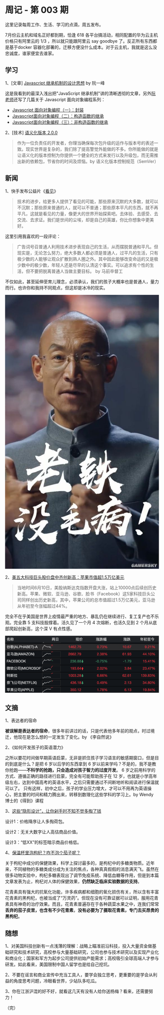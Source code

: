 # 周记 - 第 003 期

这里记录每周工作、生活、学习的点滴，周五发布。

7月份云主机和域名正好都到期，恰逢 618 各平台搞活动，相同配置的华为云主机价格只有阿里云的 1/3 ，所以就只能跟阿里云 say goodbye 了。反正所有东西都是基于docker 容器化部署的，迁移方便没什么成本。对于云主机，我就是这么没忠诚度，谁家便宜去谁家。



## 学习

1、[文章] [Javascript 继承机制的设计思想](http://www.ruanyifeng.com/blog/2011/06/designing_ideas_of_inheritance_mechanism_in_javascript.html) by 阮一峰

这是我看到的最深入浅出把"JavaScript 继承机制"讲的清晰透彻的文章，另外[阮老师](http://www.ruanyifeng.com/blog/)还写了几篇关于 Javascript 面向对象编程系列：

- [Javascript 面向对象编程（一）：封装](http://www.ruanyifeng.com/blog/2010/05/object-oriented_javascript_encapsulation.html)
- [Javascript面向对象编程（二）：构造函数的继承](http://www.ruanyifeng.com/blog/2010/05/object-oriented_javascript_inheritance.html)
- [Javascript面向对象编程（三）：非构造函数的继承](http://www.ruanyifeng.com/blog/2010/05/object-oriented_javascript_inheritance_continued.html)

2、[技术] [语义化版本 2.0.0](https://semver.org/lang/zh-CN/)

> 作为一位负责任的开发者，你理当确保每次包升级的运作与版本号的表述一致。现实世界是复杂的，我们除了提高警觉外能做的不多。你所能做的就是让语义化的版本控制为你提供一个健全的方式来发行以及升级包，而无需推出新的依赖包，节省你的时间及烦恼。by 语义化版本控制规范（SemVer）



## 新闻

1、快手发布公益片《[看见](https://haokan.baidu.com/v?vid=1151481486812266483&pd=bjh&fr=bjhauthor&type=video)》

> 技术的进步，给更多人提供了看见的可能，那些原来沉默的大多数，就可以不沉默；那些原来普通的人，就可以不普通；那些原本平凡的东西，就不再平凡，这就是看见的力量，像更大的世界开始探索吧。去体验、去感受、去交流、去求证。我们是世间的尘埃，却是自己的英雄，你比你想象中更美好。

这里引用我喜欢的一段评论：

> 广告词号召普通人利用技术进步表现自己的生活，从而摆脱普通和平凡。但现实是，无论怎么努力，绝大多数人都必须是普通人，过平凡的生活，只有极少数的人能够让观众扩散到熟人圈之外。其中因此能够改变命运的又是极少数中的极少数，年轻人还是尽早的认清这个事实。可以追求有个性的生活，但不要把脱离普通人当做主要目标。 by 马前卒督工

不仅如此，甚至延伸至育儿理念，必须承认，我们的孩子大概率也是普通人，量力而行。也许你和我持不同观点，但这却是冰冷的现实。

![游民星空](https://raw.githubusercontent.com/gukt/images/master/github/imagesgamersky_01small_02_2020661433D70.jpg) 

2、[美五大科技巨头股价盘中齐创新高：苹果市值超1.5万亿美元](https://www.thepaper.cn/newsDetail_forward_7787922)

> 当地时间6月10日，美股纳斯达克指数开盘大涨，站上10000点后续创历史新高。苹果、微软、亚马逊、谷歌、脸书（Facebook）这5家科技巨头公司同样创出历史新高，其中，苹果公司的总市值超过1.5万亿美元，亚马逊从年初至今涨幅超过44%。

完全不在乎美国是世界上疫情最严重的地方、暴乱仍在继续进行、复工复产也不乐观。完全靠 5 支科技股撑着。活久见了一个月 4 次熔断，也活久见到 2 个月从底部爬起创新高，这个深 V 有点性感。

![img](https://raw.githubusercontent.com/gukt/images/master/github/images888.png)



## 文摘

1、表达者的宿命

**被误解是表达者的宿命**，很多年前讲过的话，只是代表他多年前的观点，时过境迁，他现在是怎么想的一定发生了变化。by 《李自然说》

2、《如何开发孩子的英语潜力》 

之所以要花时间做早期英语启蒙，无非是抓住孩子学习语言的敏感期窗口，但是目的到底是什么？是把 6 岁以后学的东西拿到 6 岁以前来学吗？不是的，我不是教你抢跑——**不科学的抢跑，只会造成对孩子智力的过度开发**。 6 岁之前用科学的方式、遵循正确的路径进行启蒙，完全有可能帮助孩子在 12 岁，也就是小学高年级左右，达到中国高考的英语水平，之后只需要通过不间断地听和阅读进行保温就可以了。 只有这样，初中之后，孩子的学业压力增大，才可以不用再为英语操心，把主要的时间和精力腾出来，转移到数理化这些学科的学习上。by Wendy 博士的《得到》课程

3、[这些“隐形设计”，让你剁手时不知不觉多掏了钱](https://www.guokr.com/article/445733/)

设计1：价格降序让人多掏荷包。

设计2：无关大数字让人高估商品价值。

设计3：“低XX”的标签暗示商品价格低。

4、[保温杯里泡枸杞？咋不泡个茄子呢？](https://songshuhui.net/archives/106442)

关于枸杞中成分的保健效果，科学上探讨最多的，是枸杞中的多糖类物质。近年来，不同植物的多糖类成分成为关注的焦点，各种真真假假的消息满天飞。虽然在很多动物实验中，枸杞多糖表现出了调节免疫系统、降低血糖等作用，但是到本篇文章发表为止，枸杞对人体的保健效果，**仍然缺乏临床实验数据的支持**。

花青素具有强大的抗氧化功能，许多疾病都和细胞的氧化损伤有关，所以含有丰富花青素的黑枸杞，也被当成了“万灵药”。但现在没有可靠证据可以证明，服用花青素具有神奇的治疗效果。而且，花青素普遍存在于各种蔬菜水果之中，连我们常常**丢弃的茄子皮里，也含有不少花青素**，**没有必要为了摄取花青素，专门去买昂贵的黑枸杞**。



## 随想

1、对美国科技创新有一点浅薄的理解：战略上瞄准前沿科技，投入大量资金做基础研究和技术研究，高校参与大量基础研究，公司也参与技术研究以及实现产业化和商业化；国家和军方为起步公司提供初始产能需求；高校吸引全球高端人才参与研发。如此看来，美国限制中国人留学也是给自己挖坑。

2、不要在谣言和商业宣传中充当工具人，要学会独立思考，更重要的是学会从利益的角度思考问题，冷眼看世界，少站队多吃瓜。

3、你在江浙沪混的好不好，就看这几天有没有人给你送杨梅？看来，还需要努力！



（完）



